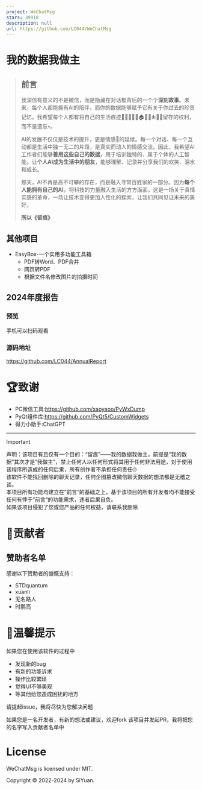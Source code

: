 ```yaml
---
project: WeChatMsg
stars: 39918
description: null
url: https://github.com/LC044/WeChatMsg
---
```


我的数据我做主
=======

> 前言
> --
> 
> 我深信有意义的不是微信，而是隐藏在对话框背后的一个个**深刻故事**。未来，每个人都能拥有AI的陪伴，而你的数据能够赋予它有关于你过去的珍贵记忆。我希望每个人都有将自己的生活痕迹👨‍👩‍👦👚🥗🏠️🚴🧋⛹️🛌🛀留存的权利，而不是遗忘💀。
> 
> AI的发展不仅仅是技术的提升，更是情感💞的延续。每一个对话、每一个互动都是生活中独一无二的片段，是真实而动人的情感交流。因此，我希望AI工作者们能够**善用这些自己的数据**，用于培训独特的、属于个体的人工智能。让**个人AI成为生活中的朋友**，能够理解、记录并分享我们的欢笑、泪水和成长。
> 
> 那天，AI不再是高不可攀的存在，而是融入寻常百姓家的一部分。因为**每个人能拥有自己的AI**，将科技的力量融入生活的方方面面。这是一场关于真情实感的革命，一场让技术变得更加人性化的探索，让我们共同见证未来的美好。
> 
> **所以《留痕》**

其他项目
----

-   EasyBox-一个实用多功能工具箱
    -   PDF转Word、PDF合并
    -   网页转PDF
    -   根据文件名修改图片的拍摄时间

2024年度报告
--------

### 预览

手机可以扫码观看

### 源码地址

https://github.com/LC044/AnnualReport

🏆致谢
====

-   PC微信工具:https://github.com/xaoyaoo/PyWxDump
-   PyQt组件库:https://github.com/PyQt5/CustomWidgets
-   得力小助手:ChatGPT

* * *

Important

声明：该项目有且仅有一个目的：“留痕”——我的数据我做主，前提是“我的数据”其次才是“我做主”，禁止任何人以任何形式将其用于任何非法用途，对于使用该程序所造成的任何后果，所有创作者不承担任何责任🙄  
该软件不能找回删除的聊天记录，任何企图篡改微信聊天数据的想法都是无稽之谈。  
本项目所有功能均建立在”前言“的基础之上，基于该项目的所有开发者均不能接受任何有悖于”前言“的功能需求，违者后果自负。  
如果该项目侵犯了您或您产品的任何权益，请联系我删除

🤝贡献者
=====

赞助者名单
-----

感谢以下赞助者的慷慨支持：

-   STDquantum
-   xuanli
-   无名路人
-   时鹏亮

🎄温馨提示
======

如果您在使用该软件的过程中

-   发现新的bug
-   有新的功能诉求
-   操作比较繁琐
-   觉得UI不够美观
-   等其他给您造成困扰的地方

请提起issue，我将尽快为您解决问题

如果您是一名开发者，有新的想法或建议，欢迎fork 该项目并发起PR，我将把您的名字写入贡献者名单中

License
=======

WeChatMsg is licensed under MIT.

Copyright © 2022-2024 by SiYuan.
